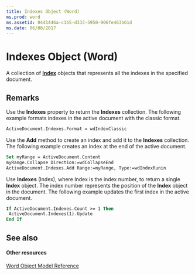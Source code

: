 ```yaml
---
title: Indexes Object (Word)
ms.prod: word
ms.assetid: 0441446a-c1b5-d333-5950-906fe463b61d
ms.date: 06/08/2017
---
```



# Indexes Object (Word)

A collection of **[Index](index-object-word.md)** objects that represents all the indexes in the specified document.


## Remarks

Use the **Indexes** property to return the **Indexes** collection. The following example formats indexes in the active document with the classic format.


```vb
ActiveDocument.Indexes.Format = wdIndexClassic
```

Use the **Add** method to create an index and add it to the **Indexes** collection. The following example creates an index at the end of the active document.




```vb
Set myRange = ActiveDocument.Content 
myRange.Collapse Direction:=wdCollapseEnd 
ActiveDocument.Indexes.Add Range:=myRange, Type:=wdIndexRunin
```

Use **Indexes** (Index), where Index is the index number, to return a single **Index** object. The index number represents the position of the **Index** object in the document. The following example updates the first index in the active document.




```vb
If ActiveDocument.Indexes.Count >= 1 Then 
 ActiveDocument.Indexes(1).Update 
End If
```


## See also


#### Other resources



[Word Object Model Reference](http://msdn.microsoft.com/library/be452561-b436-bb9b-6f94-3faa9a74a6fd%28Office.15%29.aspx)

